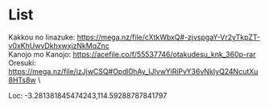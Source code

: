 # List

Kakkou no Iinazuke: https://mega.nz/file/cXtkWbxQ#-zjvspgaY-Vr2yTkpZT-v0xKhUwvDkhxwxjzNkMqZnc \
Kanojo mo Kanojo: https://acefile.co/f/55537746/otakudesu_knk_360p-rar \
Oresuki: https://mega.nz/file/izJjwCSQ#Opdl0hAy_IJlvwYiRiPvY36vNkIyQ24NcutXu8HTs8w \

Loc: -3.281381845474243,114.59288787841797 
